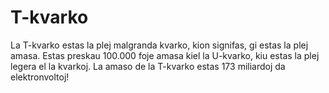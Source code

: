 # T-kvarko

La T-kvarko estas la plej malgranda kvarko, kion signifas, gi estas la plej
amasa. Estas preskau 100.000 foje amasa kiel la U-kvarko, kiu estas la plej
legera el la kvarkoj. La amaso de la T-kvarko estas 173 miliardoj da
elektronvoltoj!
